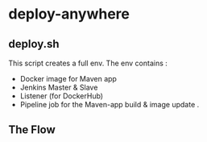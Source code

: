 # deploy-anywhere

## deploy.sh 
This script creates a full env.
The env contains : 
- Docker image for Maven app
- Jenkins Master & Slave
- Listener (for DockerHub)
- Pipeline job for the Maven-app build & image update .

## The Flow
